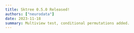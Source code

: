 ```yaml
---
title: Sktree 0.5.0 Released!
authors: ["neurodata"]
date: 2023-11-18
summary: Multiview test, conditional permutations added.
---
```




